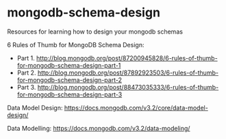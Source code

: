 # mongodb-schema-design
Resources for learning how to design your mongodb schemas


6 Rules of Thumb for MongoDB Schema Design:
- Part 1. http://blog.mongodb.org/post/87200945828/6-rules-of-thumb-for-mongodb-schema-design-part-1
- Part 2. http://blog.mongodb.org/post/87892923503/6-rules-of-thumb-for-mongodb-schema-design-part-2
- Part 3. http://blog.mongodb.org/post/88473035333/6-rules-of-thumb-for-mongodb-schema-design-part-3

Data Model Design: https://docs.mongodb.com/v3.2/core/data-model-design/

Data Modelling: https://docs.mongodb.com/v3.2/data-modeling/
